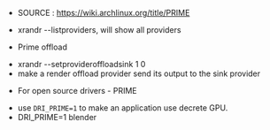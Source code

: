 * SOURCE  : https://wiki.archlinux.org/title/PRIME

- xrandr --listproviders, will show all providers

* Prime offload
- xrandr --setprovideroffloadsink 1 0 
- make a render offload provider send its output to the sink provider 

* For open source drivers - PRIME
- use `DRI_PRIME=1` to make an application use decrete GPU.
- DRI_PRIME=1 blender
